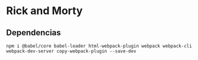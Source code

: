 
# Rick and Morty

## Dependencias
```node
npm i @babel/core babel-loader html-webpack-plugin webpack webpack-cli webpack-dev-server copy-webpack-plugin --save-dev
```